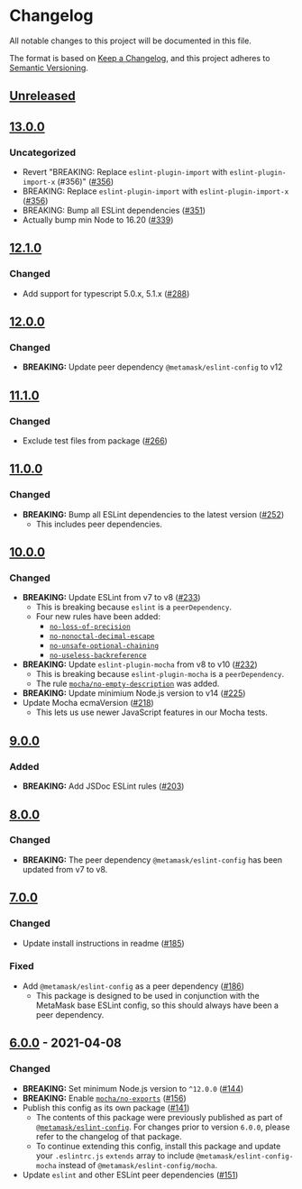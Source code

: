 # Changelog
All notable changes to this project will be documented in this file.

The format is based on [Keep a Changelog](https://keepachangelog.com/en/1.0.0/),
and this project adheres to [Semantic Versioning](https://semver.org/spec/v2.0.0.html).

## [Unreleased]

## [13.0.0]
### Uncategorized
- Revert "BREAKING: Replace `eslint-plugin-import` with `eslint-plugin-import-x` (#356)" ([#356](https://github.com/MetaMask/eslint-config/pull/356))
- BREAKING: Replace `eslint-plugin-import` with `eslint-plugin-import-x` ([#356](https://github.com/MetaMask/eslint-config/pull/356))
- BREAKING: Bump all ESLint dependencies ([#351](https://github.com/MetaMask/eslint-config/pull/351))
- Actually bump min Node to 16.20 ([#339](https://github.com/MetaMask/eslint-config/pull/339))

## [12.1.0]
### Changed
- Add support for typescript 5.0.x, 5.1.x ([#288](https://github.com/MetaMask/eslint-config/pull/288))

## [12.0.0]
### Changed
- **BREAKING:** Update peer dependency `@metamask/eslint-config` to v12

## [11.1.0]
### Changed
- Exclude test files from package ([#266](https://github.com/MetaMask/eslint-config/pull/266))

## [11.0.0]
### Changed
- **BREAKING:** Bump all ESLint dependencies to the latest version ([#252](https://github.com/MetaMask/eslint-config/pull/252))
  - This includes peer dependencies.

## [10.0.0]
### Changed
- **BREAKING:** Update ESLint from v7 to v8 ([#233](https://github.com/MetaMask/eslint-config/pull/233))
  - This is breaking because `eslint` is a `peerDependency`.
  - Four new rules have been added:
    - [`no-loss-of-precision`](https://eslint.org/docs/latest/rules/no-loss-of-precision)
    - [`no-nonoctal-decimal-escape`](https://eslint.org/docs/latest/rules/no-nonoctal-decimal-escape)
    - [`no-unsafe-optional-chaining`](https://eslint.org/docs/latest/rules/no-unsafe-optional-chaining)
    - [`no-useless-backreference`](https://eslint.org/docs/latest/rules/no-useless-backreference)
- **BREAKING:** Update `eslint-plugin-mocha` from v8 to v10 ([#232](https://github.com/MetaMask/eslint-config/pull/232))
  - This is breaking because `eslint-plugin-mocha` is a `peerDependency`.
  - The rule [`mocha/no-empty-description`](https://github.com/lo1tuma/eslint-plugin-mocha/blob/master/docs/rules/no-empty-description.md) was added.
- **BREAKING:** Update minimium Node.js version to v14 ([#225](https://github.com/MetaMask/eslint-config/pull/225))
- Update Mocha ecmaVersion ([#218](https://github.com/MetaMask/eslint-config/pull/218))
  - This lets us use newer JavaScript features in our Mocha tests.

## [9.0.0]
### Added
- **BREAKING:** Add JSDoc ESLint rules ([#203](https://github.com/MetaMask/eslint-config/pull/203))

## [8.0.0]
### Changed
- **BREAKING:** The peer dependency `@metamask/eslint-config` has been updated from v7 to v8.

## [7.0.0]
### Changed
- Update install instructions in readme ([#185](https://github.com/MetaMask/eslint-config/pull/185))

### Fixed
- Add `@metamask/eslint-config` as a peer dependency ([#186](https://github.com/MetaMask/eslint-config/pull/186))
  - This package is designed to be used in conjunction with the MetaMask base ESLint config, so this should always have been a peer dependency.

## [6.0.0] - 2021-04-08
### Changed
- **BREAKING:** Set minimum Node.js version to `^12.0.0` ([#144](https://github.com/MetaMask/eslint-config/pull/144))
- **BREAKING:** Enable [`mocha/no-exports`](https://github.com/lo1tuma/eslint-plugin-mocha/blob/bb203bc/docs/rules/no-exports.md) ([#156](https://github.com/MetaMask/eslint-config/pull/156))
- Publish this config as its own package ([#141](https://github.com/MetaMask/eslint-config/pull/141))
  - The contents of this package were previously published as part of [`@metamask/eslint-config`](https://npmjs.com/package/@metamask/eslint-config).
  For changes prior to version `6.0.0`, please refer to the changelog of that package.
  - To continue extending this config, install this package and update your `.eslintrc.js` `extends` array to include `@metamask/eslint-config-mocha` instead of `@metamask/eslint-config/mocha`.
- Update `eslint` and other ESLint peer dependencies ([#151](https://github.com/MetaMask/eslint-config/pull/151))

[Unreleased]: https://github.com/MetaMask/eslint-config/compare/v13.0.0...HEAD
[13.0.0]: https://github.com/MetaMask/eslint-config/compare/v12.1.0...v13.0.0
[12.1.0]: https://github.com/MetaMask/eslint-config/compare/v12.0.0...v12.1.0
[12.0.0]: https://github.com/MetaMask/eslint-config/compare/v11.1.0...v12.0.0
[11.1.0]: https://github.com/MetaMask/eslint-config/compare/v11.0.0...v11.1.0
[11.0.0]: https://github.com/MetaMask/eslint-config/compare/v10.0.0...v11.0.0
[10.0.0]: https://github.com/MetaMask/eslint-config/compare/v9.0.0...v10.0.0
[9.0.0]: https://github.com/MetaMask/eslint-config/compare/v8.0.0...v9.0.0
[8.0.0]: https://github.com/MetaMask/eslint-config/compare/v7.0.0...v8.0.0
[7.0.0]: https://github.com/MetaMask/eslint-config/compare/v6.0.0...v7.0.0
[6.0.0]: https://github.com/MetaMask/eslint-config/releases/tag/v6.0.0
